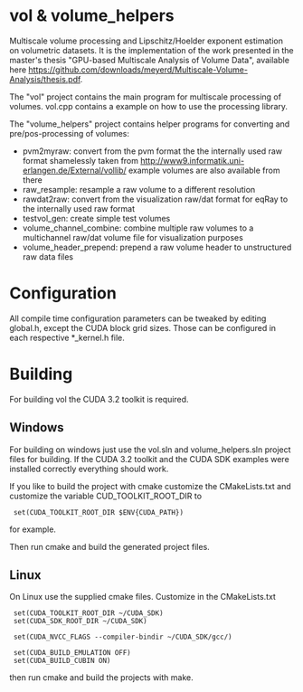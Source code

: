 vol & volume\_helpers
=====================

Multiscale volume processing and Lipschitz/Hoelder exponent estimation on
volumetric datasets. It is the implementation of the work presented in the
master's thesis "GPU-based Multiscale Analysis of Volume Data", available 
here https://github.com/downloads/meyerd/Multiscale-Volume-Analysis/thesis.pdf.

The "vol" project contains the main program for multiscale processing 
of volumes. vol.cpp contains a example on how to use the processing library.

The "volume\_helpers" project contains helper programs for converting 
and pre/pos-processing of volumes:

* pvm2myraw:
  convert from the pvm format the the internally used raw format
  shamelessly taken from http://www9.informatik.uni-erlangen.de/External/vollib/
  example volumes are also available from there
* raw\_resample:
  resample a raw volume to a different resolution
* rawdat2raw:
  convert from the visualization raw/dat format for eqRay to the internally
  used raw format
* testvol\_gen:
  create simple test volumes
* volume\_channel\_combine:
  combine multiple raw volumes to a multichannel raw/dat volume file for visualization
  purposes
* volume\_header\_prepend:
  prepend a raw volume header to unstructured raw data files


Configuration
=============

All compile time configuration parameters can be tweaked by editing
global.h, except the CUDA block grid sizes. Those can be configured
in each respective \*\_kernel.h file.

Building
========

For building vol the CUDA 3.2 toolkit is required.


Windows
-------

For building on windows just use the vol.sln and volume\_helpers.sln project
files for building. If the CUDA 3.2 toolkit and the CUDA SDK examples were
installed correctly everything should work.

If you like to build the project with cmake customize the CMakeLists.txt
and customize the variable CUD\_TOOLKIT\_ROOT\_DIR to 

     set(CUDA_TOOLKIT_ROOT_DIR $ENV{CUDA_PATH})

for example.

Then run cmake and build the generated project files.

Linux
-----

On Linux use the supplied cmake files.
Customize in the CMakeLists.txt

     set(CUDA_TOOLKIT_ROOT_DIR ~/CUDA_SDK)
     set(CUDA_SDK_ROOT_DIR ~/CUDA_SDK)
     
     set(CUDA_NVCC_FLAGS --compiler-bindir ~/CUDA_SDK/gcc/)
     
     set(CUDA_BUILD_EMULATION OFF)
     set(CUDA_BUILD_CUBIN ON)

then run cmake and build the projects with make.
